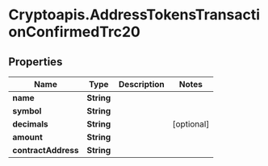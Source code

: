 # Cryptoapis.AddressTokensTransactionConfirmedTrc20

## Properties

Name | Type | Description | Notes
------------ | ------------- | ------------- | -------------
**name** | **String** |  | 
**symbol** | **String** |  | 
**decimals** | **String** |  | [optional] 
**amount** | **String** |  | 
**contractAddress** | **String** |  | 


